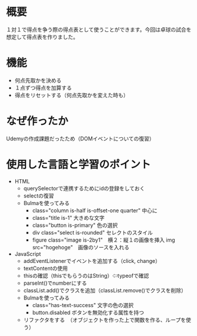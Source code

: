 # 概要
１対１で得点を争う際の得点表として使うことができます。今回は卓球の試合を想定して得点表を作りました。

# 機能
- 何点先取かを決める
- １点ずつ得点を加算する
- 得点をリセットする（何点先取かを変えた時も）

# なぜ作ったか
Udemyの作成課題だったため（DOMイベントについての復習）

# 使用した言語と学習のポイント
- HTML
  - querySelectorで連携するためにidの登録をしておく
  - selectの復習
  - Bulmaを使ってみる
    - class="column is-half is-offset-one quarter" 中心に
    - class="title is-1" 大きめな文字
    - class="button is-primary" 色の選択
    - div class="select is-rounded" セレクトのスタイル
    - figure class="image is-2by1"　横２：縦１の画像を挿入
            img src="hogehoge"　画像のソースを入れる
- JavaScript
  - addEventListenerでイベントを追加する（click, change）
  - textContentの使用
  - thisの確認（thisでもらうのはString）⇦typeofで確認
  - parseInt()でnumberにする
  - classList.add()でクラスを追加（classList.remove()でクラスを削除）
  - Bulmaを使ってみる
    - class="has-text-success" 文字の色の選択
    - button.disabled ボタンを無効化する属性を持つ
  - リファクタをする　（オブジェクトを作った上で関数を作る、ループを使う）
